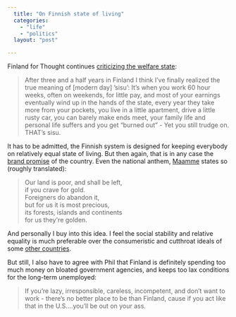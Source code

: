 ```yaml
---
  title: "On Finnish state of living"
  categories: 
    - "life"
    - "politics"
  layout: "post"

---
```

Finland for Thought continues [criticizing the welfare state][1]:

> After three and a half years in Finland I think I’ve finally realized the true meaning of [modern day] ’sisu’: It’s when you work 60 hour weeks, often on weekends, for little pay, and most of your earnings eventually wind up in the hands of the state, every year they take more from your pockets, you live in a little apartment, drive a little rusty car, you can barely make ends meet, your family life and personal life suffers and you get “burned out” - Yet you still trudge on. THAT’s sisu.

It has to be admitted, the Finnish system is designed for keeping everybody on relatively equal state of living. But then again, that is in any case the [brand promise][3] of the country. Even the national anthem, [Maamme][2] states so (roughly translated):

> Our land is poor, and shall be left,<br />
if you crave for gold.<br />
Foreigners do abandon it,<br />
but for us it is most precious,<br />
its forests, islands and continents<br />
for us they're golden.

And personally I buy into this idea. I feel the social stability and relative equality is much preferable over the consumeristic and cutthroat ideals of some [other countries][4].

But still, I also have to agree with Phil that Finland is definitely spending too much money on bloated government agencies, and keeps too lax conditions for the long-term unemployed:

> If you’re lazy, irresponsible, careless, incompetent, and don’t want to work - there’s no better place to be than Finland, cause if you act like that in the U.S….you’ll be out on your ass.

[1]: http://www.finlandforthought.net/2006/04/09/finnish-welfare-state-exploitation-and-the-new-meaning-of-sisu/
[2]: http://www.helsinki.fi/maamme/sanat.html
[3]: http://www.finland.or.jp/doc/en/finfo/welfare.html
[4]: http://www.cia.gov/cia/publications/factbook/geos/us.html